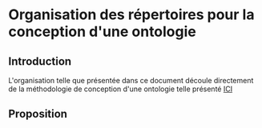 # Organisation des répertoires pour la conception d'une ontologie

Introduction
-
L'organisation telle que présentée dans ce document découle directement de la méthodologie de conception d'une ontologie telle présenté <a href="https://docs.google.com/document/d/10uLIh04yptZ8NwRA6wBGdvEjfF96tPkB1S0ggKmjw8o">ICI</a>

Proposition
-


